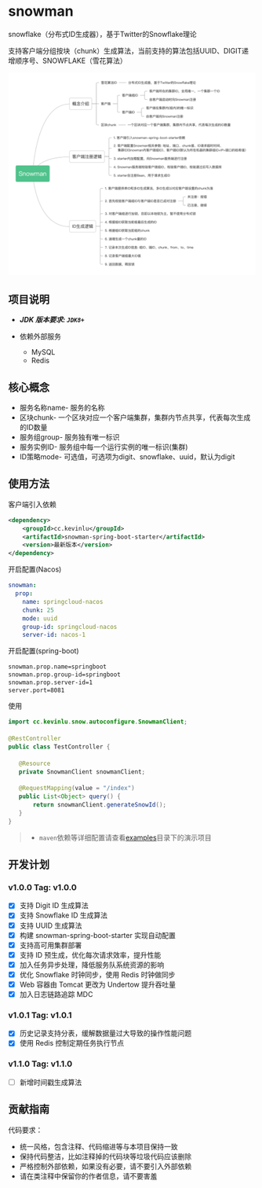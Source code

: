 # snowman
snowflake（分布式ID生成器），基于Twitter的Snowflake理论



支持客户端分组按块（chunk）生成算法，当前支持的算法包括UUID、DIGIT递增顺序号、SNOWFLAKE（雪花算法）

![功能脑图](docs/snowman.png)


## 项目说明

- ***JDK 版本要求: `JDK8+`*** 

- 依赖外部服务
  - MySQL
  - Redis



## 核心概念
* 服务名称name- 服务的名称
* 区块chunk- 一个区块对应一个客户端集群，集群内节点共享，代表每次生成的ID数量
* 服务组group- 服务独有唯一标识
* 服务实例ID- 服务组中每一个运行实例的唯一标识(集群)
* ID策略mode- 可选值，可选项为digit、snowflake、uuid，默认为digit


## 使用方法

客户端引入依赖
```xml
<dependency>
    <groupId>cc.kevinlu</groupId>
    <artifactId>snowman-spring-boot-starter</artifactId>
    <version>最新版本</version>
</dependency>
```
开启配置(Nacos)
```yaml
snowman:
  prop:
    name: springcloud-nacos
    chunk: 25
    mode: uuid
    group-id: springcloud-nacos
    server-id: nacos-1
```
开启配置(spring-boot)
```properties
snowman.prop.name=springboot
snowman.prop.group-id=springboot
snowman.prop.server-id=1
server.port=8081
```
使用
 ```java
import cc.kevinlu.snow.autoconfigure.SnowmanClient;

@RestController
public class TestController {

    @Resource
    private SnowmanClient snowmanClient;

    @RequestMapping(value = "/index")
    public List<Object> query() {
        return snowmanClient.generateSnowId();
    }
}
 ```
> * `maven`依赖等详细配置请查看[examples](https://github.com/chuanyichuan/snowman-example)目录下的演示项目

## 开发计划
### v1.0.0  Tag: v1.0.0
 - [X] 支持 Digit ID 生成算法
 - [X] 支持 Snowflake ID 生成算法
 - [X] 支持 UUID 生成算法
 - [X] 构建 snowman-spring-boot-starter 实现自动配置
 - [X] 支持高可用集群部署
 - [X] 支持 ID 预生成，优化每次请求效率，提升性能
 - [X] 加入任务异步处理，降低服务队系统资源的影响
 - [X] 优化 Snowflake 时钟同步，使用 Redis 时钟做同步
 - [X] Web 容器由 Tomcat 更改为 Undertow 提升吞吐量
 - [X] 加入日志链路追踪 MDC

### v1.0.1  Tag: v1.0.1
 - [X] 历史记录支持分表，缓解数据量过大导致的操作性能问题
 - [X] 使用 Redis 控制定期任务执行节点

### v1.1.0  Tag: v1.1.0
 - [ ] 新增时间戳生成算法

## 贡献指南

 代码要求：
  - 统一风格，包含注释、代码缩进等与本项目保持一致
  - 保持代码整洁，比如注释掉的代码块等垃圾代码应该删除
  - 严格控制外部依赖，如果没有必要，请不要引入外部依赖
  - 请在类注释中保留你的作者信息，请不要害羞



